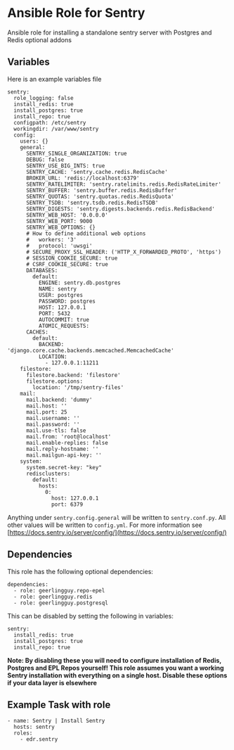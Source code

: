 # Ansible Role for Sentry

Ansible role for installing a standalone sentry server with Postgres and Redis optional addons

## Variables

Here is an example variables file

```
sentry:
  role_logging: false
  install_redis: true
  install_postgres: true
  install_repo: true
  configpath: /etc/sentry
  workingdir: /var/www/sentry
  config:
    users: {}
    general:
      SENTRY_SINGLE_ORGANIZATION: true
      DEBUG: false
      SENTRY_USE_BIG_INTS: true
      SENTRY_CACHE: 'sentry.cache.redis.RedisCache'
      BROKER_URL: 'redis://localhost:6379'
      SENTRY_RATELIMITER: 'sentry.ratelimits.redis.RedisRateLimiter'
      SENTRY_BUFFER: 'sentry.buffer.redis.RedisBuffer'
      SENTRY_QUOTAS: 'sentry.quotas.redis.RedisQuota'
      SENTRY_TSDB: 'sentry.tsdb.redis.RedisTSDB'
      SENTRY_DIGESTS: 'sentry.digests.backends.redis.RedisBackend'
      SENTRY_WEB_HOST: '0.0.0.0'
      SENTRY_WEB_PORT: 9000
      SENTRY_WEB_OPTIONS: {}
      # How to define additional web options
      #   workers: '3'
      #   protocol: 'uwsgi'
      # SECURE_PROXY_SSL_HEADER: ('HTTP_X_FORWARDED_PROTO', 'https')
      # SESSION_COOKIE_SECURE: true
      # CSRF_COOKIE_SECURE: true
      DATABASES:
        default:
          ENGINE: sentry.db.postgres
          NAME: sentry
          USER: postgres
          PASSWORD: postgres
          HOST: 127.0.0.1
          PORT: 5432
          AUTOCOMMIT: true
          ATOMIC_REQUESTS:
      CACHES:
        default:
          BACKEND: 'django.core.cache.backends.memcached.MemcachedCache'
          LOCATION:
            - 127.0.0.1:11211
    filestore:
      filestore.backend: 'filestore'
      filestore.options:
        location: '/tmp/sentry-files'
    mail:
      mail.backend: 'dummy'
      mail.host: ''
      mail.port: 25
      mail.username: ''
      mail.password: ''
      mail.use-tls: false
      mail.from: 'root@localhost'
      mail.enable-replies: false
      mail.reply-hostname: ''
      mail.mailgun-api-key: ''
    system:
      system.secret-key: "key"
      redisclusters:
        default:
          hosts:
            0:
              host: 127.0.0.1
              port: 6379

```

Anything under `sentry.config.general` will be written to `sentry.conf.py`. All other values will be written to `config.yml`. For more information see [https://docs.sentry.io/server/config/](https://docs.sentry.io/server/config/)

## Dependencies

This role has the following optional dependencies:

```
dependencies:
  - role: geerlingguy.repo-epel
  - role: geerlingguy.redis
  - role: geerlingguy.postgresql
```

This can be disabled by setting the following in variables:

```
sentry:
  install_redis: true
  install_postgres: true
  install_repo: true
```

**Note: By disabling these you will need to configure installation of Redis, Postgres and EPL Repos yourself! This role assumes you want a working Sentry installation with
everything on a single host. Disable these options if your data layer is elsewhere**

## Example Task with role

```
- name: Sentry | Install Sentry
  hosts: sentry
  roles:
    - edr.sentry
```
